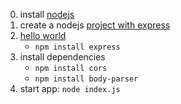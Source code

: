 0. install [nodejs](https://nodejs.org/en)
1. create a nodejs [project with express](https://expressjs.com/en/starter/installing.html)
2. [hello world](https://expressjs.com/en/starter/hello-world.html)
    - `npm install express`
3. install dependencies
    - `npm install cors`
    - `npm install body-parser`
4. start app: `node index.js`